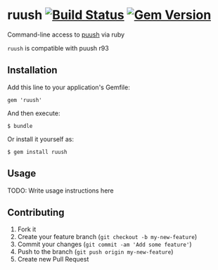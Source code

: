 # ruush [![Build Status](https://travis-ci.org/Dlom/ruush.png?branch=master)](https://travis-ci.org/Dlom/ruush) [![Gem Version](https://badge.fury.io/rb/ruush.png)](http://badge.fury.io/rb/ruush)

Command-line access to [puush](https://puush.me) via ruby

`ruush` is compatible with puush r93

## Installation

Add this line to your application's Gemfile:

    gem 'ruush'

And then execute:

    $ bundle

Or install it yourself as:

    $ gem install ruush

## Usage

TODO: Write usage instructions here

## Contributing

1. Fork it
2. Create your feature branch (`git checkout -b my-new-feature`)
3. Commit your changes (`git commit -am 'Add some feature'`)
4. Push to the branch (`git push origin my-new-feature`)
5. Create new Pull Request
